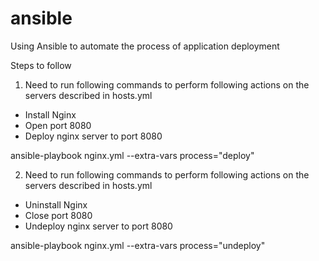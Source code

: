 # ansible
Using Ansible to automate the process of application deployment

Steps to follow
1. Need to run following commands to perform following actions on the servers described in hosts.yml
  - Install Nginx
  - Open port 8080
  - Deploy nginx server to port 8080
  
ansible-playbook nginx.yml --extra-vars process="deploy"

2. Need to run following commands to perform following actions on the servers described in hosts.yml
  - Uninstall Nginx
  - Close port 8080
  - Undeploy nginx server to port 8080
  
ansible-playbook nginx.yml --extra-vars process="undeploy"
